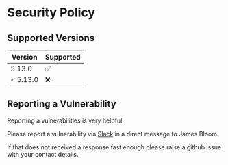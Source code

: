 # Security Policy

## Supported Versions

| Version  | Supported          |
| -------  | ------------------ |
| 5.13.0   | :white_check_mark: |
| < 5.13.0 | :x:                |

## Reporting a Vulnerability

Reporting a vulnerabilities is very helpful.

Please report a vulnerability via <a href="https://join-mock-server-slack.herokuapp.com" target="_blank">Slack</a> in a direct message to James Bloom.

If that does not received a response fast enough please raise a github issue with your contact details.
